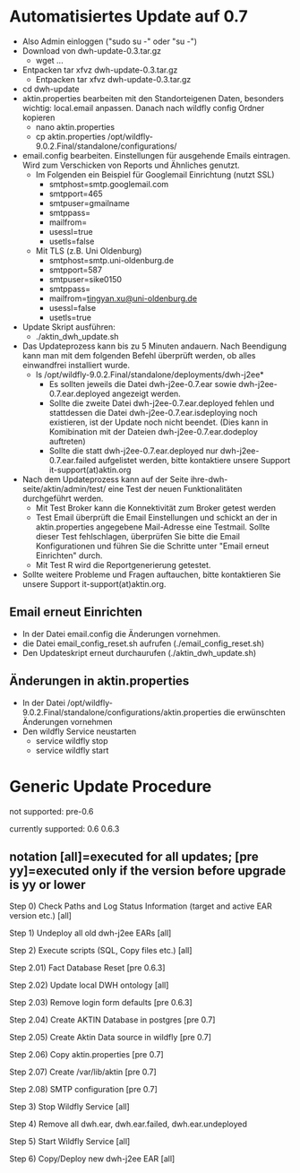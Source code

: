 Automatisiertes Update auf 0.7
==============================
- Also Admin einloggen ("sudo su -" oder "su -")
- Download von dwh-update-0.3.tar.gz
    + wget ... 
- Entpacken tar xfvz dwh-update-0.3.tar.gz
    + Entpacken tar xfvz dwh-update-0.3.tar.gz
- cd dwh-update
- aktin.properties bearbeiten mit den Standorteigenen Daten, besonders wichtig: local.email anpassen. Danach nach wildfly config Ordner kopieren
    + nano aktin.properties
    + cp aktin.properties /opt/wildfly-9.0.2.Final/standalone/configurations/
- email.config bearbeiten. Einstellungen für ausgehende Emails eintragen. Wird zum Verschicken von Reports und Ähnliches genutzt.    
    + Im Folgenden ein Beispiel für Googlemail Einrichtung (nutzt SSL)
        * smtphost=smtp.googlemail.com
        * smtpport=465
        * smtpuser=gmailname
        * smtppass=
        * mailfrom=
        * usessl=true
        * usetls=false
    + Mit TLS (z.B. Uni Oldenburg)
        * smtphost=smtp.uni-oldenburg.de
        * smtpport=587
        * smtpuser=sike0150
        * smtppass=
        * mailfrom=tingyan.xu@uni-oldenburg.de
        * usessl=false
        * usetls=true
- Update Skript ausführen: 
    + ./aktin_dwh_update.sh
- Das Updateprozess kann bis zu 5 Minuten andauern. Nach Beendigung kann man mit dem folgenden Befehl überprüft werden, ob alles einwandfrei installiert wurde.
    + ls /opt/wildfly-9.0.2.Final/standalone/deployments/dwh-j2ee*
        * Es sollten jeweils die Datei dwh-j2ee-0.7.ear sowie  dwh-j2ee-0.7.ear.deployed angezeigt werden.
        * Sollte die zweite Datei dwh-j2ee-0.7.ear.deployed fehlen und stattdessen die Datei dwh-j2ee-0.7.ear.isdeploying noch existieren, ist der Update noch nicht beendet. (Dies kann in Komibination mit der Dateien dwh-j2ee-0.7.ear.dodeploy auftreten)
        * Sollte die statt dwh-j2ee-0.7.ear.deployed nur dwh-j2ee-0.7.ear.failed aufgelistet werden, bitte kontaktiere unsere Support it-support(at)aktin.org
- Nach dem Updateprozess kann auf der Seite ihre-dwh-seite/aktin/admin/test/ eine Test der neuen Funktionalitäten durchgeführt werden. 
    + Mit Test Broker kann die Konnektivität zum Broker getest werden
    + Test Email überprüft die Email Einstellungen und schickt an der in aktin.properties angegebene Mail-Adresse eine Testmail. Sollte dieser Test fehlschlagen, überprüfen Sie bitte die Email Konfigurationen und führen Sie die Schritte unter "Email erneut Einrichten" durch.
    + Mit Test R wird die Reportgenerierung getestet.
- Sollte weitere Probleme und Fragen auftauchen, bitte kontaktieren Sie unsere Support it-support(at)aktin.org.

Email erneut Einrichten
-----------------------
- In der Datei email.config die Änderungen vornehmen.
- die Datei email_config_reset.sh aufrufen (./email_config_reset.sh)
- Den Updateskript erneut durchaurufen (./aktin_dwh_update.sh)

Änderungen in aktin.properties
------------------------------
- In der Datei /opt/wildfly-9.0.2.Final/standalone/configurations/aktin.properties die erwünschten Änderungen vornehmen
- Den wildfly Service neustarten 
    + service wildfly stop
    + service wildfly start





Generic Update Procedure
========================
not supported:
pre-0.6

currently supported:
0.6
0.6.3


notation [all]=executed for all updates; [pre yy]=executed only if the version before upgrade is yy or lower
-------------------

Step 0) Check Paths and Log Status Information (target and active EAR version etc.) [all]

Step 1) Undeploy all old dwh-j2ee EARs [all]

Step 2) Execute scripts (SQL, Copy files etc.) [all]

Step 2.01) Fact Database Reset [pre 0.6.3]

Step 2.02) Update local DWH ontology [all]

Step 2.03) Remove login form defaults [pre 0.6.3]

Step 2.04) Create AKTIN Database in postgres [pre 0.7]

Step 2.05) Create Aktin Data source in wildfly [pre 0.7]

Step 2.06) Copy aktin.properties [pre 0.7]

Step 2.07) Create /var/lib/aktin [pre 0.7]

Step 2.08) SMTP configuration [pre 0.7]

Step 3) Stop Wildfly Service [all]

Step 4) Remove all dwh.ear, dwh.ear.failed, dwh.ear.undeployed

Step 5) Start Wildfly Service [all]

Step 6) Copy/Deploy new dwh-j2ee EAR [all]

